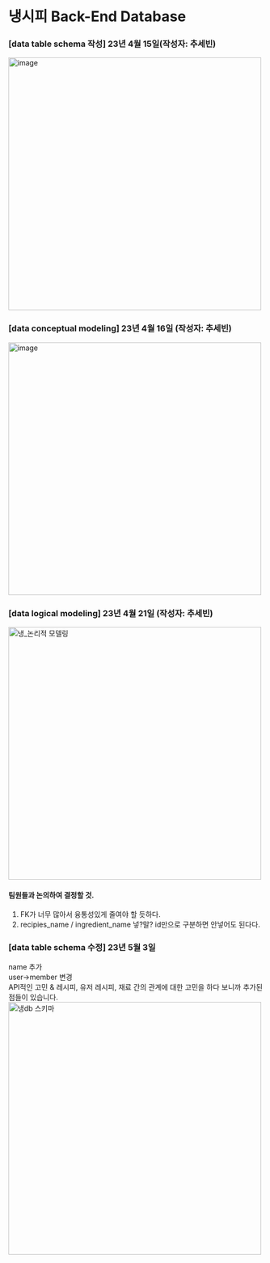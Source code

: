 # 냉시피 Back-End Database

### [data table schema 작성] 23년 4월 15일(작성자: 추세빈)
<img width="500" alt="image" src="https://user-images.githubusercontent.com/102461290/233582765-b1c24259-94f4-4794-ad57-1a376ff054d4.png">


### [data conceptual modeling] 23년 4월 16일 (작성자: 추세빈)
<img width="500" alt="image" src="https://user-images.githubusercontent.com/102461290/233585521-6a66977f-e495-4c68-8fae-86661f922042.png">

### [data logical modeling] 23년 4월 21일 (작성자: 추세빈)
<img width="500" alt="냉_논리적 모델링" src="https://user-images.githubusercontent.com/102461290/233584597-46bdf057-c8b2-49f7-815b-4a6dae50d3af.png">

#### 팀원들과 논의하여 결정할 것.
1. FK가 너무 많아서 융통성있게 줄여야 할 듯하다.
2. recipies_name / ingredient_name 넣?말? id만으로 구분하면 안넣어도 된다다.


### [data table schema 수정] 23년 5월 3일
   name 추가   
   user->member 변경   
   API적인 고민 & 레시피, 유저 레시피, 재료 간의 관계에 대한 고민을 하다 보니까 추가된 점들이 있습니다.
   <img width="500" alt="냉db 스키마" src="https://user-images.githubusercontent.com/102461290/235827140-c6b269cb-163b-436f-91fc-0885f2e7f80f.png">
